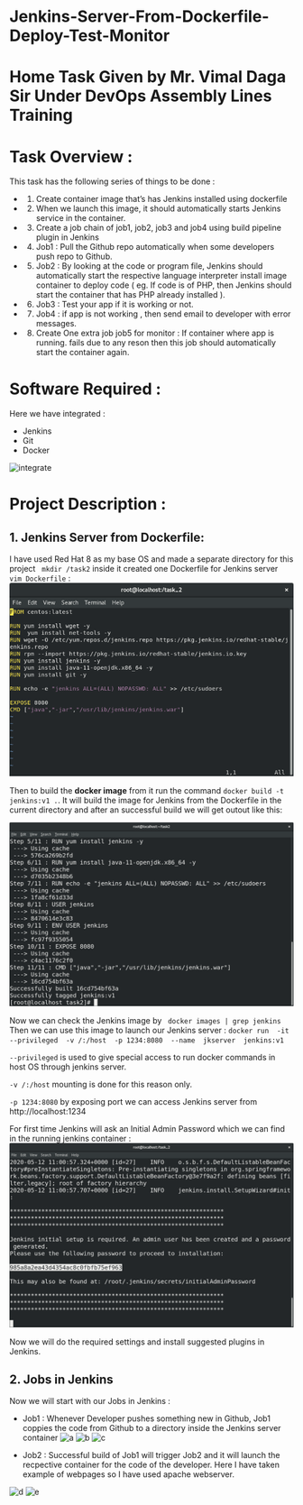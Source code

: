 # Jenkins-Server-From-Dockerfile-Deploy-Test-Monitor

# Home Task Given by Mr. Vimal Daga Sir Under DevOps Assembly Lines Training

# Task Overview :
This task has the following series of things to be done :

* 1.	Create container image that’s has Jenkins installed  using dockerfile 
* 2.	When we launch this image, it should automatically starts Jenkins service in the container.
* 3.	Create a job chain of job1, job2, job3 and  job4 using build pipeline plugin in Jenkins 
* 4. Job1 : Pull  the Github repo automatically when some developers push repo to Github.
* 5. Job2 : By looking at the code or program file, Jenkins should automatically start the respective language interpreter install image        container to deploy code ( eg. If code is of  PHP, then Jenkins should start the container that has PHP already installed ).
* 6.	Job3 : Test your app if it  is working or not.
* 7.	Job4 : if app is not working , then send email to developer with error messages.
* 8.	Create One extra job job5 for monitor : If container where app is running. fails due to any reson then this job should automatically       start the container again.

# Software Required :
Here we have integrated :
* Jenkins 
* Git
* Docker

![integrate](https://i2.wp.com/www.techrunnr.com/wp-content/uploads/2019/01/gitdockerjenkins.png?fit=248%2C203&ssl=1)

# Project Description :

## 1. Jenkins Server from Dockerfile:

I have used Red Hat 8 as my base OS and made a separate directory for this project
` mkdir /task2`
inside it created one Dockerfile for Jenkins server ` vim Dockerfile` :
![dockerfile](https://github.com/disha1822/Jenkins-Server-From-Dockerfile-Deploy-Test-Monitor/blob/master/dockerfile.png?raw=true)

Then to build the **docker image** from it run the command `docker build -t jenkins:v1 .`. 
It will build the image for Jenkins from the Dockerfile in the current directory and after an successful build we will get outout like this:

![build](https://github.com/disha1822/Jenkins-Server-From-Dockerfile-Deploy-Test-Monitor/blob/master/build.png?raw=true)

Now we can check the Jenkins image by ` docker images | grep jenkins` 
Then we can use this image to launch our Jenkins server :
`docker run  -it  --privileged  -v /:/host  -p 1234:8080  --name  jkserver  jenkins:v1`

`--privileged` is used to give special access to run docker commands in host OS through jenkins server.

`-v /:/host` mounting is done for this reason only.

`-p 1234:8080` by exposing port we can access Jenkins server from http://localhost:1234

For first time Jenkins will ask an Initial Admin Password which we can find in the running jenkins container :
![passwd](https://github.com/disha1822/Jenkins-Server-From-Dockerfile-Deploy-Test-Monitor/blob/master/jkstart.png?raw=true)

Now we will do the required settings and install suggested plugins in Jenkins.

## 2. Jobs in Jenkins
Now we will start with our Jobs in Jenkins :

  * Job1 :
  Whenever Developer pushes something new in Github, Job1 coppies the code from Github to a directory inside the Jenkins server  container
  ![a]()
  ![b]()
  ![c]()
  
  * Job2 :
  Successful build of Job1 will trigger Job2 and it will launch the recpective container for the code of the developer.
  Here I have taken example of webpages so I have used apache webserver.
  
  ![d]()
  ![e]()
